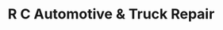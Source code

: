 ---
title: "R C Automotive & Truck Repair"
url: /micro/r-c-automotive-and-truck-repair/
shop: car repair
---